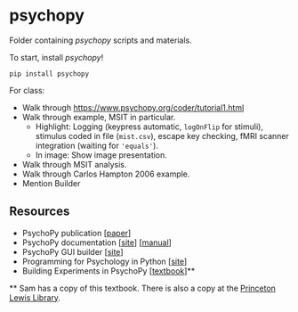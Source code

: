 # psychopy

Folder containing *psychopy* scripts and materials.

To start, install *psychopy*!
```
pip install psychopy
```

For class:
- Walk through https://www.psychopy.org/coder/tutorial1.html
- Walk through example, MSIT in particular.
    - Highlight: Logging (keypress automatic, `logOnFlip` for stimuli), stimulus coded in file (`mist.csv`), escape key checking, fMRI scanner integration (waiting for `'equals'`).
    - In image: Show image presentation.
- Walk through MSIT analysis.
- Walk through Carlos Hampton 2006 example.
- Mention Builder

## Resources
- PsychoPy publication [[paper](https://link.springer.com/article/10.3758%2Fs13428-018-01193-y)]
- PsychoPy documentation [[site](http://www.psychopy.org/documentation.html)] [[manual](https://www.psychopy.org/PsychoPyManual.pdf)]
- PsychoPy GUI builder [[site](http://www.psychopy.org/builder/builder.html)]
- Programming for Psychology in Python [[site](http://www.djmannion.net/psych_programming/vision/intro/intro.html)]
- Building Experiments in PsychoPy [[textbook](https://www.amazon.com/Building-Experiments-PsychoPy-Jonathan-Peirce/dp/1473991390)]\*\*

\*\* Sam has a copy of this textbook. There is also a copy at the [Princeton Lewis Library](https://catalog.princeton.edu/catalog/10892742).
